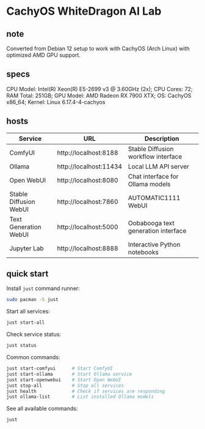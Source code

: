 # CachyOS WhiteDragon AI Lab

## note

Converted from Debian 12 setup to work with CachyOS (Arch Linux) with optimized AMD GPU support.

## specs

CPU Model: Intel(R) Xeon(R) E5-2699 v3 @ 3.60GHz (2x); CPU Cores: 72; RAM Total: 251GB; GPU Model: AMD Radeon RX 7900 XTX; OS: CachyOS x86_64; Kernel: Linux 6.17.4-4-cachyos

## hosts

| Service | URL | Description |
|---------|-----|-------------|
| ComfyUI | http://localhost:8188 | Stable Diffusion workflow interface |
| Ollama | http://localhost:11434 | Local LLM API server |
| Open WebUI | http://localhost:8080 | Chat interface for Ollama models |
| Stable Diffusion WebUI | http://localhost:7860 | AUTOMATIC1111 WebUI |
| Text Generation WebUI | http://localhost:5000 | Oobabooga text generation interface |
| Jupyter Lab | http://localhost:8888 | Interactive Python notebooks |

## quick start

Install `just` command runner:
```bash
sudo pacman -S just
```

Start all services:
```bash
just start-all
```

Check service status:
```bash
just status
```

Common commands:
```bash
just start-comfyui      # Start ComfyUI
just start-ollama       # Start Ollama service
just start-openwebui    # Start Open WebUI
just stop-all           # Stop all services
just health             # Check if services are responding
just ollama-list        # List installed Ollama models
```

See all available commands:
```bash
just
```
